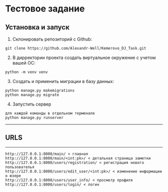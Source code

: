 # Тестовое задание


## Установка и запуск

1. Склонировать репозиторий с Github:
```
git clone https://github.com/Alexandr-Well/Kemerovo_DJ_Task.git
```

2. В дирректории проекта создать виртуальное окружение с учетом вашей ОС:

```
python -m venv venv
```

3. Создать и применить миграции в базу данных:
```
python manage.py makemigrations
python manage.py migrate
```
4. Запустить сервер
```
для каждой команды в отдельном терменале
python manage.py runserver

```

***
## URLS
***
```
http://127.0.0.1:8000/main/ < главная
http://127.0.0.1:8000/main/<int:pk>/ < детальная страница заметки
http://127.0.0.1:8000/users/registration/ < регистрация нового пользователья
http://127.0.0.1:8000/users/edit_user/<int:pk>/ < изменение информации о юзере
http://127.0.0.1:8000/users/user_info/ < просмотр профиля
http://127.0.0.1:8000/users/login/ < логин
```
